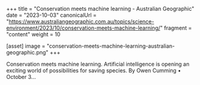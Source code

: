 +++
title = "Conservation meets machine learning - Australian Geographic"
date = "2023-10-03"
canonicalUrl = "https://www.australiangeographic.com.au/topics/science-environment/2023/10/conservation-meets-machine-learning/"
fragment = "content"
weight = 10

[asset]
    image = "conservation-meets-machine-learning-australian-geographic.png"
+++

Conservation meets machine learning. Artificial intelligence is opening an 
exciting world of possibilities for saving species. By Owen Cumming • 
October 3...
